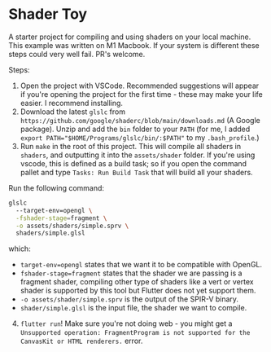 # Shader Toy

A starter project for compiling and using shaders on your local machine. This example was written on M1 Macbook. If your system is different these steps could very well fail. PR's welcome.

Steps:
1. Open the project with VSCode. Recommended suggestions will appear if you're opening the project for the first time - these may make your life easier. I recommend installing.
2. Download the latest `glslc` from `https://github.com/google/shaderc/blob/main/downloads.md` (A Google package). Unzip and add the `bin` folder to your `PATH` (for me, I added `export PATH="$HOME/Programs/glslc/bin/:$PATH"` to my `.bash_profile`.) 
3. Run `make` in the root of this project. This will compile all shaders in `shaders`, and outputting it into the `assets/shader` folder. If you're using vscode, this is defined as a build task; so if you open the command pallet and type `Tasks: Run Build Task` that will build all your shaders.

Run the following command:

```bash
glslc 
  --target-env=opengl \
  -fshader-stage=fragment \
  -o assets/shaders/simple.sprv \
  shaders/simple.glsl
```

which:
- `target-env=opengl` states that we want it to be compatible with OpenGL.
- `fshader-stage=fragment` states that the shader we are passing is a fragment shader, compiling other type of shaders like a vert or vertex shader is supported by this tool but Flutter does not yet support them.
- `-o assets/shader/simple.sprv` is the output of the SPIR-V binary.
- `shader/simple.glsl` is the input file, the shader we want to compile.

4. `flutter run`! Make sure you're not doing web - you might get a `Unsupported operation: FragmentProgram is not supported for the CanvasKit or HTML renderers.` error.